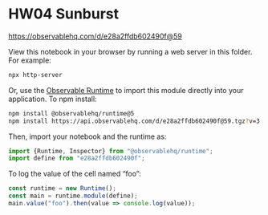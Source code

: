 # HW04 Sunburst

https://observablehq.com/d/e28a2ffdb602490f@59

View this notebook in your browser by running a web server in this folder. For
example:

~~~sh
npx http-server
~~~

Or, use the [Observable Runtime](https://github.com/observablehq/runtime) to
import this module directly into your application. To npm install:

~~~sh
npm install @observablehq/runtime@5
npm install https://api.observablehq.com/d/e28a2ffdb602490f@59.tgz?v=3
~~~

Then, import your notebook and the runtime as:

~~~js
import {Runtime, Inspector} from "@observablehq/runtime";
import define from "e28a2ffdb602490f";
~~~

To log the value of the cell named “foo”:

~~~js
const runtime = new Runtime();
const main = runtime.module(define);
main.value("foo").then(value => console.log(value));
~~~
